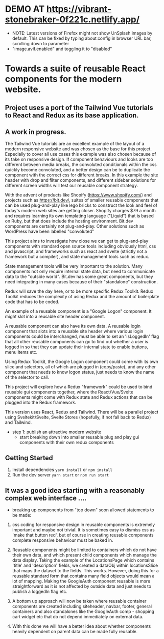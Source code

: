 # DEMO AT https://vibrant-stonebraker-0f221c.netlify.app/


* NOTE: Latest versions of Firefox might not show UnSplash images by default. This can be fixed by typing about:config in browser URL bar, scrolling down to parameter
* "image.avif.enabled" and toggling it to "disabled"


# Towards a suite of reusable React components for the modern website.

## Project uses a port of the Tailwind Vue tutorials to React and Redux as its base application.

## A work in progress.

The Tailwind Vue tutorials are an excellent example of the layout of a modern responsive website
and was chosen as the base for this project. Especially to cover all use cases this example was also chosen because of its take on responsive design. If component behaviours and looks are too different between media breaks, the convoluted conditionals within the css quickly become convoluted, and a better design can be to duplicate the component with the correct css for different breaks. In this example the site header with drop and filter components, and different sidebar solutions for different screen widths will test our reusable component strategy.

With the advent of products like Shopify (https://www.shopify.com/) and projects such as https://bit.dev/, suites of smaller reusable components that can be used plug-and-play like lego bricks to construct the look and feel of today's modern web sites are getting closer. Shopify charges $79 a month and requires learning its own templating
language ("Liquid") that is based on Ruby, but that does include the hosting environment. Bit.dev components are certainly not plug-and-play. Other solutions such as WordPress have been labelled "convoluted"

This project aims to investigate how close we can get to plug-and-play components with standard open source tools
including obviously html, css and javascript, and frameworks such as react and svelte (strictly not a framework
but a compiler), and state management tools such as redux.

State management tools will be very important to the solution. Many components not only require internal state data, but need to communicate data to the "outside world". Bit.dev has some great components, but they need integrating in many cases because of their "standalone" construction.

Redux will save the day here, or to be more specific Redux Toolkit. Redux Toolkit reduces the complexity of using Redux and the amount of boilerplate code that has to be coded.

An example of a reusable component is a "Google Logon" component. It might slot into a reusable site header component.

A reusable component can also have its own data. A reusable login component that slots into a reusable
site header where various login components could be interchanged, must be able to set an 'isLoggedIn' flag that all other reusable components can go to find out whether a user is logged in so that they can update
their internal state to enable buttons, menu items etc.

Using Redux Toolkit, the Google Logon component could come with its own slice and selectors, all of which are plugged in (copy/paste), and any other component that needs to know logon status, just needs to know the name of the selector to call.

This project will explore how a Redux "framework" could be used to bind reusable gui components together,
where the React/Vue/Svelte components might come with Redux state and Redux actions that can be plugged into the Redux framework.

This version uses React, Redux and Tailwind. There will be a parallel project using
Sveltekit/Svelte, Svelte Stores (hopefully, if not fall back to Redux) and Tailwind.

- step 1: publish an attractive modern website
  - start breaking down into smaller reusable plug and play gui components with their own redux components

## Getting Started

1. Install dependencies `yarn install` or `npm install`
2. Run the dev server `yarn start` or `npm run start`


## It was a good idea starting with a reasonably complex web interface ....

- breaking up components from "top down" soon allowed statements to be made:

1. css coding for responsive design in reusable components is extremely important and maybe not trivial.
  It is sometimes easy to dismiss css as 'make that button red', but of course in creating reusable components
  complete responsive behaviour must be baked in.

2. Reusable components might be limited to containers which do not have their own data, and which present child
  components which manage the data display. Taking the example of the LocationsPage which contains 'title' and 'description' fields, we created a dataObj within locationsSlice that maps the dataset to the fields. This works.
  However, doing this for a reusable standard form that contains many field objects would mean a lot of mapping. Making the GoogleAuth component reusable is more straightforward as it is not affected by outside data and just needs to publish a loggedIn flag etc.

3. A bottom up approach will now be taken where reusable container components are created including siteheader, navbar,
   footer, general containers and also standalones like the GoogleAuth comp - shopping cart widget etc that do not depend immediately on external data.

4. With this done we will have a better idea about whether components heavily dependent on parent data can be made fully 
  reusable.
